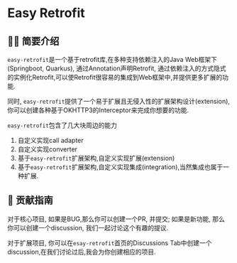 # Easy Retrofit


## 🙋‍♀️ 简要介绍
`easy-retrofit`是一个基于retrofit库,在多种支持依赖注入的Java Web框架下(Springboot, Quarkus), 通过Annotation声明Retrofit, 通过依赖注入的方式隐式的实例化Retrofit,可以使Retrofit很容易的集成到Web框架中,并提供更多扩展的功能.

同时, `easy-retrofit`提供了一个易于扩展且无侵入性的扩展架构设计(extension),你可以创建各种基于OKHTTP3的Interceptor来完成你想要的功能.

`easy-retrofit`包含了几大块周边的能力
1. 自定义实现call adapter 
2. 自定义实现converter
4. 基于`easy-retrofit`扩展架构,自定义实现扩展(extension)
5. 基于`easy-retrofit`扩展架构,自定义实现集成(integration),当然集成也属于一种扩展.


## 🌈 贡献指南
对于核心项目, 如果是BUG,那么你可以创建一个PR, 并提交; 如果是新功能, 那么你可以创建一个discussion, 我们一起讨论这个有趣的提议.

对于扩展项目, 你可以在`esay-retrofit`首页的Discussions Tab中创建一个discussion,在我们讨论过后,我会为你创建相应的项目.
